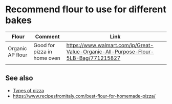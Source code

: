 # Recommend flour to use for different bakes

| Flour            | Comment              | Link                                                                               |
| ---------------- | -------------------- | ---------------------------------------------------------------------------------- |
| Organic AP flour | Good for pizza in home oven | https://www.walmart.com/ip/Great-Value-Organic-All-Purpose-Flour-5LB-Bag/771215827 |
|                  |

## See also

- [Types of pizza](../260?T)
- https://www.recipesfromitaly.com/best-flour-for-homemade-pizza/
